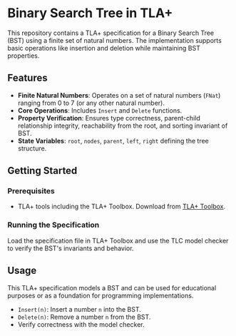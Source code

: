 # Binary Search Tree in TLA+

This repository contains a TLA+ specification for a Binary Search Tree (BST) using a finite set of natural numbers. The implementation supports basic operations like insertion and deletion while maintaining BST properties.

## Features

- **Finite Natural Numbers**: Operates on a set of natural numbers (`FNat`) ranging from 0 to 7 (or any other natural number).
- **Core Operations**: Includes `Insert` and `Delete` functions.
- **Property Verification**: Ensures type correctness, parent-child relationship integrity, reachability from the root, and sorting invariant of BST.
- **State Variables**: `root`, `nodes`, `parent`, `left`, `right` defining the tree structure.

## Getting Started

### Prerequisites

- TLA+ tools including the TLA+ Toolbox. Download from [TLA+ Toolbox](https://lamport.azurewebsites.net/tla/toolbox.html).

### Running the Specification

Load the specification file in TLA+ Toolbox and use the TLC model checker to verify the BST's invariants and behavior.

## Usage

This TLA+ specification models a BST and can be used for educational purposes or as a foundation for programming implementations.

- `Insert(n)`: Insert a number `n` into the BST.
- `Delete(n)`: Remove a number `n` from the BST.
- Verify correctness with the model checker.

